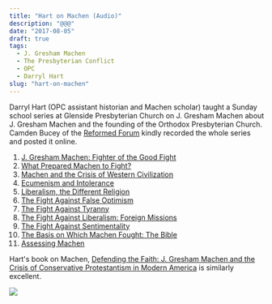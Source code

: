 ```yaml
---
title: "Hart on Machen (Audio)"
description: "@@@"
date: "2017-08-05"
draft: true
tags:
  - J. Gresham Machen
  - The Presbyterian Conflict
  - OPC
  - Darryl Hart
slug: "hart-on-machen"
---
```


Darryl Hart (OPC assistant historian and Machen scholar) taught a Sunday school series at Glenside Presbyterian Church on J. Gresham Machen about J. Gresham Machen and the founding of the Orthodox Presbyterian Church. Camden Bucey of the [Reformed Forum](http://reformedforum.org) kindly recorded the whole series and posted it online.

1.  [J. Gresham Machen: Fighter of the Good Fight](http://reformedforum.org/he004/)
2.  [What Prepared Machen to Fight?](http://reformedforum.org/he5/)
3.  [Machen and the Crisis of Western Civilization](http://reformedforum.org/he6/)
4.  [Ecumenism and Intolerance](http://reformedforum.org/he7/)
5.  [Liberalism, the Different Religion](http://reformedforum.org/he8/)
6.  [The Fight Against False Optimism](http://reformedforum.org/he9/)
7.  [The Fight Against Tyranny](http://reformedforum.org/he10/)
8.  [The Fight Against Liberalism: Foreign Missions](http://reformedforum.org/he12/)
9.  [The Fight Against Sentimentality](http://reformedforum.org/he13/)
10.  [The Basis on Which Machen Fought: The Bible](http://reformedforum.org/he14/)
11. [Assessing Machen](https://reformedforum.org/he15/)

Hart's book on Machen, [Defending the Faith: J. Gresham Machen and the Crisis of Conservative Protestantism in Modern America](http://amzn.to/2wih1Lj) is similarly excellent.

<a href="https://www.amazon.com/Defending-Faith-Gresham-Conservative-Protestantism/dp/0875525636/ref=as_li_ss_il?ie=UTF8&qid=1501982426&sr=8-10&keywords=d.+g.+hart&linkCode=li3&tag=dothopper-20&linkId=2ba4aafcd4675e94a846d85d2cb6cc3a" target="_blank"><img border="0" src="//ws-na.amazon-adsystem.com/widgets/q?_encoding=UTF8&ASIN=0875525636&Format=_SL250_&ID=AsinImage&MarketPlace=US&ServiceVersion=20070822&WS=1&tag=dothopper-20" ></a><img src="https://ir-na.amazon-adsystem.com/e/ir?t=dothopper-20&l=li3&o=1&a=0875525636" width="1" height="1" border="0" alt="" style="border:none !important; margin:0px !important;" />
